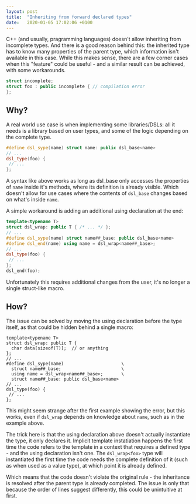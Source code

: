 ```yaml
---
layout: post
title:  "Inheriting from forward declared types"
date:   2020-01-05 17:02:06 +0100
---
```


C++ (and usually, pragramming languages) doesn't allow inheriting from incomplete types.
And there is a good reason behind this: 
the inherited type has to know many properties of the parent type, which information isn't available in this case.
While this makes sense, there are a few corner cases when this "feature" could be useful - and a similar result can be achieved, with some workarounds.

```cpp
struct incomplete;
struct foo : public incomplete { // compilation error
};
```

## Why?

A real world use case is when implementing some libraries/DSLs:
all it needs is a library based on user types, and some of the logic depending on the complete type.

```cpp
#define dsl_sype(name) struct name: public dsl_base<name>
// ...
dsl_type(foo) { 
 // ...
};
```

A syntax like above works as long as dsl_base only accesses the properties of `name` inside it's methods, where its definition is already visible.
Which doesn't allow for use cases where the contents of `dsl_base` changes based on what's inside `name`.

A simple workaround is adding an additional using declaration at the end:


```cpp
template<typename T>
struct dsl_wrap: public T { /* ... */ };
// ...
#define dsl_sype(name) struct name##_base: public dsl_base<name>
#define dsl_end(name) using name = dsl_wrap<name##_base>;
// ...
dsl_type(foo) { 
 // ...
};
dsl_end(foo);
```

Unfortunately this requires additional changes from the user, it's no longer a single struct-like macro.

## How?

The issue can be solved by moving the using declaration before the type itself, as that could be hidden behind a single macro:

```
template<typename T>
struct dsl_wrap: public T { 
  char data[sizeof(T)];  // or anything
};
// ...
#define dsl_sype(name)                      \
  struct name##_base;                       \
  using name = dsl_wrap<name##_base>;       \
  struct name##_base: public dsl_base<name>
// ...
dsl_type(foo) { 
 // ...
};
```

This might seem strange after the first example showing the error, but this works, even if `dsl_wrap` depends on knowledge about `name`, such as in the example above.

The trick here is that the using declaration above doesn't actually instantiate the type, it only declares it.
Implicit template instatiation happens the first time the code refers to the template in a context that requires a defined type - and the using declaration isn't one.
The `dsl_wrap<foo>` type will instantiated the first time the code needs the complete definition of it (such as when used as a value type), at which point it is already defined.

Which means that the code doesn't violate the original rule - the inheritance is resolved after the parent type is already completed.
The issue is only that because the order of lines suggest differently, this could be unintuitive at first.
